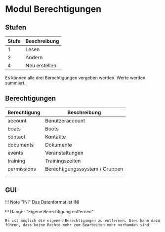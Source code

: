 # Modul Berechtigungen

## Stufen

| Stufe | Beschreibung  |
| ----- | ------------- |
| 1     | Lesen         |
| 2     | Ändern        |
| 4     | Neu erstellen |

Es können alle drei Berechtigungen vergeben werden. Werte werden summiert.



## Berechtigungen

| Berechtigung | Beschreibung                   |
| ------------ | ------------------------------ |
| account      | Benutzeraccount                |
| boats        | Boots                          |
| contact      | Kontakte                       |
| documents    | Dokumente                      |
| events       | Veranstaltungen                |
| training     | Trainingszeiten                |
| permissions  | Berechtigungsssystem / Gruppen |
|              |                                |
|              |                                |




## GUI

!!! Note "INI"
	Das Datenformat ist INI


!!! Danger "Eigene Berechtigung entfernen"

    Es ist möglich die eigenen Berechtigungen zu entfernen. Dies kann dazu führen, dass keine Rechte mehr zum Bearbeiten mehr vorhanden sind!